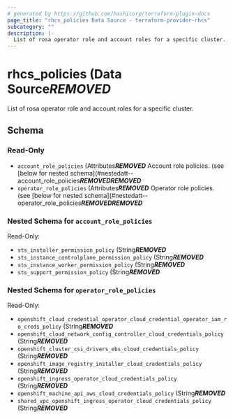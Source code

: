 ```yaml
---
# generated by https://github.com/hashicorp/terraform-plugin-docs
page_title: "rhcs_policies Data Source - terraform-provider-rhcs"
subcategory: ""
description: |-
  List of rosa operator role and account roles for a specific cluster.
---
```


# rhcs_policies (Data Source***REMOVED***

List of rosa operator role and account roles for a specific cluster.



<!-- schema generated by tfplugindocs -->
## Schema

### Read-Only

- `account_role_policies` (Attributes***REMOVED*** Account role policies. (see [below for nested schema](#nestedatt--account_role_policies***REMOVED******REMOVED***
- `operator_role_policies` (Attributes***REMOVED*** Operator role policies. (see [below for nested schema](#nestedatt--operator_role_policies***REMOVED******REMOVED***

<a id="nestedatt--account_role_policies"></a>
### Nested Schema for `account_role_policies`

Read-Only:

- `sts_installer_permission_policy` (String***REMOVED***
- `sts_instance_controlplane_permission_policy` (String***REMOVED***
- `sts_instance_worker_permission_policy` (String***REMOVED***
- `sts_support_permission_policy` (String***REMOVED***


<a id="nestedatt--operator_role_policies"></a>
### Nested Schema for `operator_role_policies`

Read-Only:

- `openshift_cloud_credential_operator_cloud_credential_operator_iam_ro_creds_policy` (String***REMOVED***
- `openshift_cloud_network_config_controller_cloud_credentials_policy` (String***REMOVED***
- `openshift_cluster_csi_drivers_ebs_cloud_credentials_policy` (String***REMOVED***
- `openshift_image_registry_installer_cloud_credentials_policy` (String***REMOVED***
- `openshift_ingress_operator_cloud_credentials_policy` (String***REMOVED***
- `openshift_machine_api_aws_cloud_credentials_policy` (String***REMOVED***
- `shared_vpc_openshift_ingress_operator_cloud_credentials_policy` (String***REMOVED***


